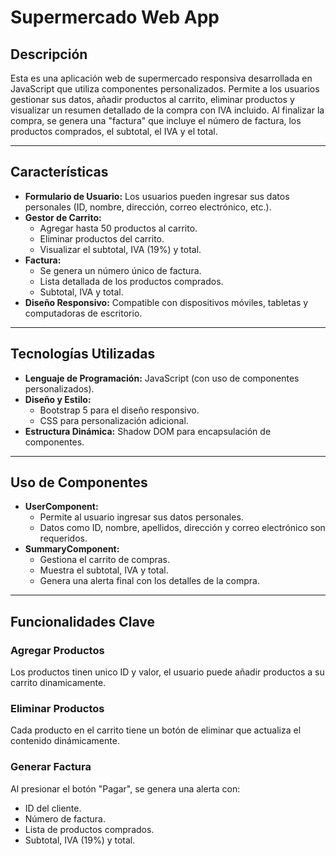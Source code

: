 # Supermercado Web App

## Descripción
Esta es una aplicación web de supermercado responsiva desarrollada en JavaScript que utiliza componentes personalizados. Permite a los usuarios gestionar sus datos, añadir productos al carrito, eliminar productos y visualizar un resumen detallado de la compra con IVA incluido. Al finalizar la compra, se genera una "factura" que incluye el número de factura, los productos comprados, el subtotal, el IVA y el total.

---

## Características
- **Formulario de Usuario:** Los usuarios pueden ingresar sus datos personales (ID, nombre, dirección, correo electrónico, etc.).
- **Gestor de Carrito:**
  - Agregar hasta 50 productos al carrito.
  - Eliminar productos del carrito.
  - Visualizar el subtotal, IVA (19%) y total.
- **Factura:**
  - Se genera un número único de factura.
  - Lista detallada de los productos comprados.
  - Subtotal, IVA y total.
- **Diseño Responsivo:** Compatible con dispositivos móviles, tabletas y computadoras de escritorio.

---

## Tecnologías Utilizadas
- **Lenguaje de Programación:** JavaScript (con uso de componentes personalizados).
- **Diseño y Estilo:**
  - Bootstrap 5 para el diseño responsivo.
  - CSS para personalización adicional.
- **Estructura Dinámica:** Shadow DOM para encapsulación de componentes.

---

## Uso de Componentes
- **UserComponent:**
  - Permite al usuario ingresar sus datos personales.
  - Datos como ID, nombre, apellidos, dirección y correo electrónico son requeridos.
- **SummaryComponent:**
  - Gestiona el carrito de compras.
  - Muestra el subtotal, IVA y total.
  - Genera una alerta final con los detalles de la compra.

---

## Funcionalidades Clave

### Agregar Productos
Los productos tinen unico ID y valor, el usuario puede añadir productos a su carrito dinamicamente.

### Eliminar Productos
Cada producto en el carrito tiene un botón de eliminar que actualiza el contenido dinámicamente.

### Generar Factura
Al presionar el botón "Pagar", se genera una alerta con:
- ID del cliente.
- Número de factura.
- Lista de productos comprados.
- Subtotal, IVA (19%) y total.


